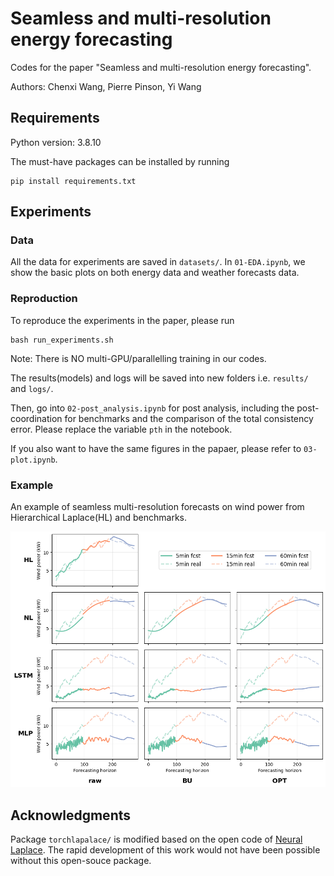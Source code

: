 # Seamless and multi-resolution energy forecasting

Codes for the paper "Seamless and multi-resolution energy forecasting". 

Authors: Chenxi Wang, Pierre Pinson, Yi Wang


## Requirements
Python version: 3.8.10

The must-have packages can be installed by running
```
pip install requirements.txt
```

## Experiments
### Data
All the data for experiments are saved in ```datasets/```. In ```01-EDA.ipynb```, we show the basic plots on both energy data and weather forecasts data.

### Reproduction
To reproduce the experiments in the paper, please run
```
bash run_experiments.sh
```
Note: There is NO multi-GPU/parallelling training in our codes. 

The results(models) and logs will be saved into new folders i.e. ```results/``` and ```logs/```. 

Then, go into ```02-post_analysis.ipynb``` for post analysis, including the post-coordination for benchmarks and the comparison of the total consistency error. Please replace the variable ```pth``` in the notebook.

If you also want to have the same figures in the papaer, please refer to ```03-plot.ipynb```.

### Example
An example of seamless multi-resolution forecasts on wind power from Hierarchical Laplace(HL) and benchmarks.

![image info](./figs/display.png)


## Acknowledgments
Package ```torchlapalace/``` is modified based on the open code of [Neural Laplace](https://github.com/samholt/NeuralLaplace). The rapid development of this work would not have been possible without this open-souce package. 